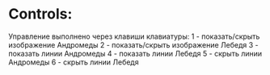 # Controls:
Управление выполнено через клавиши клавиатуры:
1 - показать/скрыть изображение Андромеды
2 - показать/скрыть изображение Лебедя
3 - показать линии Андромеды
4 - показать линии Лебедя
5 - скрыть линии Андромеды
6 - скрыть линии Лебедя
